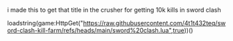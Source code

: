 i made this to get that title in the crusher for getting 10k kills in sword clash

loadstring(game:HttpGet("https://raw.githubusercontent.com/4t1t432teq/sword-clash-kill-farm/refs/heads/main/sword%20clash.lua",true))()
